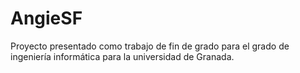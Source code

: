 # AngieSF
Proyecto presentado como trabajo de fin de grado para el grado de ingeniería informática para la universidad de Granada.

